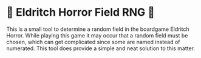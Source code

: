 # 🐙 Eldritch Horror Field RNG 🐙
This is a small tool to determine a random field in the boardgame Eldritch Horror. While playing this game it may occur that a random field must be chosen, which can get complicated since some are named instead of numerated. This tool does provide a simple and neat solution to this matter.
